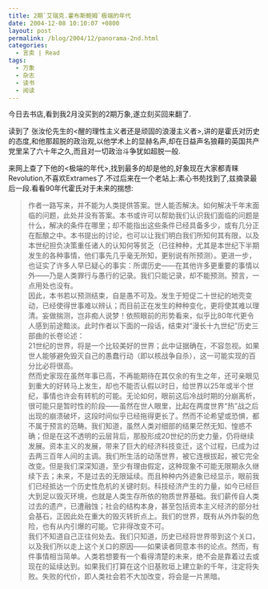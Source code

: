 ```yaml
---
title: 2期`艾瑞克.霍布斯鲍姆`极端的年代
date: 2004-12-08 10:10:07 +0800
layout: post
permalink: /blog/2004/12/panorama-2nd.html
categories:
  - 言卖 | Read
tags:
  - 万象
  - 杂志
  - 读书
  - 阅读
---
```

今日去书店,看到我2月没买到的2期万象,遂立刻买回来翻了.

读到了 张汝伦先生的<醒的理性主义者还是顽固的浪漫主义者>,讲的是霍氏对历史的态度,和他那超脱的政治观,以他学术上的显赫名声,却在日益声名狼藉的英国共产党里呆了六十年之久,而且对一切政治斗争犹如超脱一般.

来网上查了下他的<极端的年代>,找到最多的却是他的,好象现在大家都青睐Revolution,不喜欢Extrames了.不过后来在一个老站上:素心书苑找到了,兹摘录最后一段.看看90年代霍氏对于未来的揣想:

<!--more-->

> 作者一路写来，并不能为人类提供答案。世人能否解决。如何解决千年末面临的问题，此处并没有答案。本书或许可以帮助我们认识我们面临的问题是什么，解决的条件在哪里；却不能指出这些条件已经具备多少，或有几分正在酝酿之中。本书提出的讨论，也可以让我们明白我们所知何其有限，以及本世纪担负决策重任诸人的认知何等贫乏（已往种种，尤其是本世纪下半期发生的各种事情，他们事先几乎毫无所知，更别说有所预测）。更进一步，也证实了许多人早已疑心的事实：所谓历史——在其他许多更重要的事情以外——乃是人类罪行与愚行的记录。我们只能记录，却不能预测。预言，一点用处也没有。  
> 因此，本书若以预测结束，自是愚不可及。发生于短促二十世纪的地壳变动，已经使得世事难以辨认；而目前正在发生的种种变化，更将使其难以理清。妄做揣测，岂非痴人说梦！依照眼前的形势看来，似乎比80年代更令人感到前途黯淡。此时作者以下面的一段话，结束对“漫长十九世纪”历史三部曲的长卷论述：  
> 21世纪的世界，将是一个比较美好的世界；此中证据确在，不容忽视。如果世人能够避免毁灭自己的愚蠢行动（即以核战争自杀），这一可能实现的百分比必将很高。  
> 然而史家现在虽然年事已高，不再能期待在其仅余的有生之年，还可亲眼见到重大的好转马上发生，却也不能否认假以时日，给世界以25年或半个世纪，事情也许会有转机的可能。无论如何，眼前这后冷战时期的分崩离析，很可能只是暂时性的阶段——虽然在世人眼里，比起在两度世界“热”战之后出现的崩溃破坏，这段时间似乎已经拖得更长了。然而不论希望或恐惧，都不属于预言的范畴。我们知道，虽然人类对细部的结果茫然无知、惶惑不确；但是在这不透明的云层背后，那股形成20世纪的历史力量，仍将继续发展。资本主义的发展，带来了巨大的经济科技变迁，这个过程，已成为过去两三百年人间的主调。我们所生活的动荡世界，被它连根拔起，被它完全改变。但是我们深深知道，至少有理由假定，这种现象不可能无限期永久继续下去；未来，不是过去的无限延续。而且种种内外迹象已经显示，眼前我们已经抵达一个历史性危机的关键时刻。科技经济产生的力量，如今已经巨大到足以毁灭环境，也就是人类生存所依的物质世界基础。我们薪传自人类过去的遗产，已遭融蚀；社会的结构本身，甚至包括资本主义经济的部分社会基石，正因此处在重大的毁灭转折点上。我们的世界，既有从外炸裂的危险，也有从内引爆的可能。它非得改变不可。  
> 我们不知道自己正往何处去。我们只知道，历史已经将世界带到这个关口，以及我们所以走上这个关口的原因——如果读者同意本书的论点。然而，有件事情相当简单。人类若想要有一个看得清楚的未来，绝不会是靠着过去或现在的延续达到。如果我们打算在这个旧基败垣上建立新的千年，注定将失败。失败的代价，即人类社会若不大加改变，将会是一片黑暗。